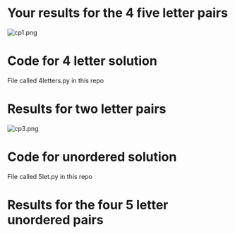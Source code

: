 # Your results for the 4 five letter pairs  

![cp1.png](pic)  

# Code for 4 letter solution

File called 4letters.py in this repo  

# Results for two letter pairs

![cp3.png](pic)  

# Code for unordered solution

File called 5let.py in this repo

# Results for the four 5 letter unordered pairs

